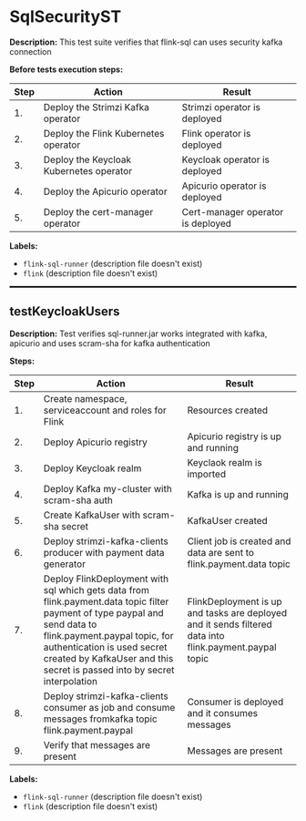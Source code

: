 # SqlSecurityST

**Description:** This test suite verifies that flink-sql can uses security kafka connection

**Before tests execution steps:**

| Step | Action | Result |
| - | - | - |
| 1. | Deploy the Strimzi Kafka operator | Strimzi operator is deployed |
| 2. | Deploy the Flink Kubernetes operator | Flink operator is deployed |
| 3. | Deploy the Keycloak Kubernetes operator | Keycloak operator is deployed |
| 4. | Deploy the Apicurio operator | Apicurio operator is deployed |
| 5. | Deploy the cert-manager operator | Cert-manager operator is deployed |

**Labels:**

* `flink-sql-runner` (description file doesn't exist)
* `flink` (description file doesn't exist)

<hr style="border:1px solid">

## testKeycloakUsers

**Description:** Test verifies sql-runner.jar works integrated with kafka, apicurio and uses scram-sha for kafka authentication

**Steps:**

| Step | Action | Result |
| - | - | - |
| 1. | Create namespace, serviceaccount and roles for Flink | Resources created |
| 2. | Deploy Apicurio registry | Apicurio registry is up and running |
| 3. | Deploy Keycloak realm | Keyclaok realm is imported |
| 4. | Deploy Kafka my-cluster with scram-sha auth | Kafka is up and running |
| 5. | Create KafkaUser with scram-sha secret | KafkaUser created |
| 6. | Deploy strimzi-kafka-clients producer with payment data generator | Client job is created and data are sent to flink.payment.data topic |
| 7. | Deploy FlinkDeployment with sql which gets data from flink.payment.data topic filter payment of type paypal and send data to flink.payment.paypal topic, for authentication is used secret created by KafkaUser and this secret is passed into by secret interpolation | FlinkDeployment is up and tasks are deployed and it sends filtered data into flink.payment.paypal topic |
| 8. | Deploy strimzi-kafka-clients consumer as job and consume messages fromkafka topic flink.payment.paypal | Consumer is deployed and it consumes messages |
| 9. | Verify that messages are present | Messages are present |

**Labels:**

* `flink-sql-runner` (description file doesn't exist)
* `flink` (description file doesn't exist)

